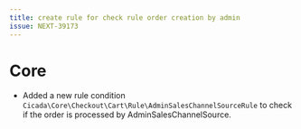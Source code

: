```yaml
---
title: create rule for check rule order creation by admin
issue: NEXT-39173
---
```

# Core
* Added a new rule condition `Cicada\Core\Checkout\Cart\Rule\AdminSalesChannelSourceRule` to check if the order is processed by AdminSalesChannelSource. 
